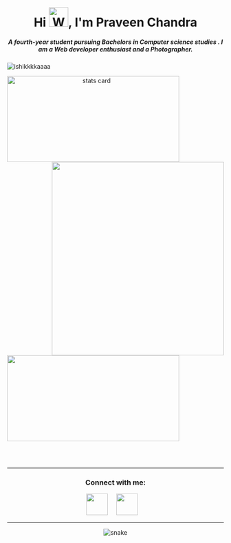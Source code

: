 <h1 align="center">Hi <img src="https://raw.githubusercontent.com/nixin72/nixin72/master/wave.gif" 
         alt="Waving hand animated gif"
         height="45"
         width="45" />, I'm Praveen Chandra</h1>
<h5 align="center">
A fourth-year student pursuing Bachelors in Computer science studies . I am a Web developer enthusiast and a Photographer. 
</h5>
<p align="left"> <img src="https://komarev.com/ghpvc/?username=praveenchandra01&label=Profile%20views&color=0e75b6&style=flat" alt="ishikkkkaaaa" /> </p>
<p>
<a align= "center" href="https://github.com/praveenchandra01">
<img alt= "stats card" height="200px" width="400" src="https://github-readme-streak-stats.herokuapp.com/?user=praveenchandra01&theme=radical">
<img align="right" height="450" width="400" src=https://cdn.dribbble.com/users/454765/screenshots/15577803/media/c453d4f0d66a785bad40508cc2303885.gif /> </a>
</p>
<img height="200px" width="400" src="https://github-readme-stats.vercel.app/api?username=praveenchandra01&count_private=true&theme=radical&show_icons=true" />

<br><br>
<hr>

<h3 align="center">Connect with me:</h3>
<p align="center">
<a href="https://twitter.com/praveenchandr01" target="blank"><img src="https://img.icons8.com/color/48/000000/twitter-squared.png" height="50" width="50" /></a> &nbsp;&nbsp;&nbsp;
<a href="https://www.linkedin.com/in/praveenchandra01/" target="blank"><img src="https://img.icons8.com/color/48/000000/linkedin.png" height="50" width="50" /></a>&nbsp;&nbsp;&nbsp;&nbsp;
</p>

<hr>

<p align="center">
  <img src="https://github.com/ishikkkkaaaa/ishikkkkaaaa/raw/output/github-contribution-grid-snake.svg" alt="snake"></center>
</p>
